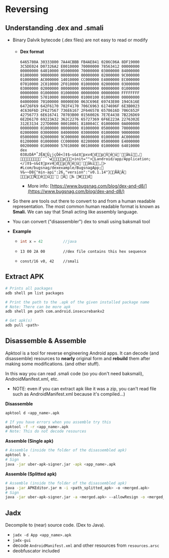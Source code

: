 # Reversing

## Understanding .dex and .smali

* Binary Dalvik bytecode (.dex files) are not easy to read or modify
  *   #### Dex format

      ```
      6465780A 30333800 7A44CBBB FB4AE841 0286C06A 8DF19000
      3C5DE024 D07326A2 E0010000 70000000 78563412 00000000
      00000000 64010000 05000000 70000000 03000000 84000000
      01000000 90000000 00000000 00000000 02000000 9C000000
      01000000 AC000000 14010000 CC000000 E4000000 EC000000
      07010000 2C010000 2F010000 01000000 02000000 03000000
      03000000 02000000 00000000 00000000 00000000 01000000
      00000000 01000000 01000000 00000000 00000000 FFFFFFFF
      00000000 57010000 00000000 01000100 01000000 00000000
      04000000 70100000 00000E00 063C696E 69743E00 194C616E
      64726F69 642F6170 702F4170 706C6963 6174696F 6E3B0023
      4C636F6D 2F627567 736E6167 2F646578 6578616D 706C652F
      42756773 6E616741 70703B00 01560026 7E7E4438 7B226D69
      6E2D6170 69223A32 362C2276 65727369 6F6E223A 2276302E
      312E3134 227D0000 00010001 818004CC 01000000 0A000000
      00000000 01000000 00000000 01000000 05000000 70000000
      02000000 03000000 84000000 03000000 01000000 90000000
      05000000 02000000 9C000000 06000000 01000000 AC000000
      01200000 01000000 CC000000 02200000 05000000 E4000000
      00200000 01000000 57010000 00100000 01000000 64010000
      dex
      038zDÀª˚JËAÜ¿jçÒê<]‡$–s&¢‡pxv4dpñêú¨ã‰ï, ˇˇˇˇwp<init="">Landroid/app/Application;</]‡$–s&¢‡pxv4dpñêú¨ã‰ï,>
      #Lcom/bugsnag/dexexample/BugsnagApp;
      V&~~D8{"min-api":26,"version":"v0.1.14"}ÅÄÃ
      pÑêú¨ Ã ‰ Wd
      ```

      * More info: [https://www.bugsnag.com/blog/dex-and-d8/](https://www.bugsnag.com/blog/dex-and-d8/)



* So there are tools out there to convert to and from a human readable representation. The most common human readable format is known as **Smali.** We can say that Smali acting like assembly language.
* You can convert ("disassembler") dex to smali using baksmali tool
* **Example**
  * ```java
    int x = 42         //java
    ```
  * ```
    13 00 2A 00        //dex file contains this hex sequence
    ```
  * ```
    const/16 v0, 42    //smali
    ```

## Extract APK

```bash
# Prints all packages
adb shell pm list packages

# Print the path to the .apk of the given installed package name
# Note: There can be more apk
adb shell pm path com.android.insecurebankv2

# Get apk(s)
adb pull <path>
```

## **Disassemble & Assemble**

Apktool is a tool for reverse engineering Android apps. It can decode (and disassemble) resources to **nearly** original form and **rebuild** them after making some modifications. (and other stuff).

In this way you can read .smali code (so you don't need baksmali), AndroidManifest.xml, etc.

* NOTE: even if you can extract apk like it was a zip, you can't read file such as AndroidManifest.xml because it's compiled...)

**Disassemble**

```sh
apktool d <app_name>.apk

# If you have errors when you assemble try this
apktool -f -r <app_name>.apk
# Note: This do not decode resources
```

**Assemble (Single apk)**

```sh
# Assemble (inside the folder of the disassembled apk)
apktool b .
# Sign
java -jar uber-apk-signer.jar -apk <app_name>.apk
```

**Assemble (Splitted apk)**

```sh
# Assemble (inside the folder of the disassembled apk)
java -jar APKEditor.jar m -i <path_splitted_apk> -o <merged.apk>
# Sign
java -jar uber-apk-signer.jar -a <merged.apk> --allowResign -o <merged_signed>
```

## Jadx

Decompile to (near) source code. (Dex to Java).

* `jadx -d App <app_name>.apk`
* `jadx-gui`
* decode `AndroidManifest.xml` and other resources from `resources.arsc`
* deobfuscator included
